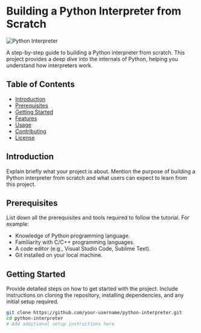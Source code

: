 # Building a Python Interpreter from Scratch

![Python Interpreter](link/to/your/image.png)

A step-by-step guide to building a Python interpreter from scratch. This project provides a deep dive into the internals of Python, helping you understand how interpreters work.

## Table of Contents
- [Introduction](#introduction)
- [Prerequisites](#prerequisites)
- [Getting Started](#getting-started)
- [Features](#features)
- [Usage](#usage)
- [Contributing](#contributing)
- [License](#license)

## Introduction

Explain briefly what your project is about. Mention the purpose of building a Python interpreter from scratch and what users can expect to learn from this project.

## Prerequisites

List down all the prerequisites and tools required to follow the tutorial. For example:
- Knowledge of Python programming language.
- Familiarity with C/C++ programming languages.
- A code editor (e.g., Visual Studio Code, Sublime Text).
- Git installed on your local machine.

## Getting Started

Provide detailed steps on how to get started with the project. Include instructions on cloning the repository, installing dependencies, and any initial setup required.

```bash
git clone https://github.com/your-username/python-interpreter.git
cd python-interpreter
# Add additional setup instructions here
